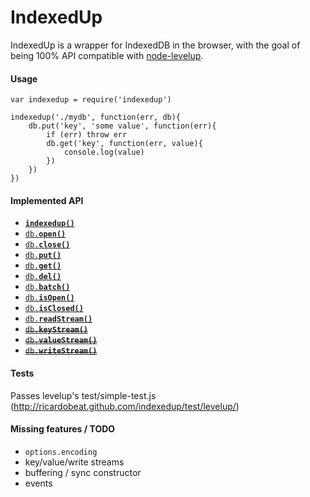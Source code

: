 IndexedUp
=========

IndexedUp is a wrapper for IndexedDB in the browser, with the goal of being 100% API compatible with [node-levelup](https://github.com/rvagg/node-levelup).

#### Usage

    var indexedup = require('indexedup')

    indexedup('./mydb', function(err, db){
        db.put('key', 'some value', function(err){
            if (err) throw err
            db.get('key', function(err, value){
                console.log(value)
            })
        })
    })

#### Implemented API

* <a href="https://github.com/rvagg/node-levelup#ctor"><code><b>indexedup()</b></code></a>
* <a href="https://github.com/rvagg/node-levelup#open"><code>db.<b>open()</b></code></a>
* <a href="https://github.com/rvagg/node-levelup#close"><code>db.<b>close()</b></code></a>
* <a href="https://github.com/rvagg/node-levelup#put"><code>db.<b>put()</b></code></a>
* <a href="https://github.com/rvagg/node-levelup#get"><code>db.<b>get()</b></code></a>
* <a href="https://github.com/rvagg/node-levelup#del"><code>db.<b>del()</b></code></a>
* <a href="https://github.com/rvagg/node-levelup#batch"><code>db.<b>batch()</b></code></a>
* <a href="https://github.com/rvagg/node-levelup#isOpen"><code>db.<b>isOpen()</b></code></a>
* <a href="https://github.com/rvagg/node-levelup#isClosed"><code>db.<b>isClosed()</b></code></a>
* <a href="https://github.com/rvagg/node-levelup#readStream"><code>db.<b>readStream()</b></code></a>
* <a href="https://github.com/rvagg/node-levelup#keyStream"><strike><code>db.<b>keyStream()</b></code></strike></a>
* <a href="https://github.com/rvagg/node-levelup#valueStream"><strike><code>db.<b>valueStream()</b></code></strike></a>
* <a href="https://github.com/rvagg/node-levelup#writeStream"><strike><code>db.<b>writeStream()</b></code></strike></a>

#### Tests

Passes levelup's test/simple-test.js (http://ricardobeat.github.com/indexedup/test/levelup/)

#### Missing features / TODO

- `options.encoding`
- key/value/write streams
- buffering / sync constructor
- events